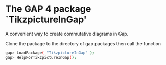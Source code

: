 The GAP 4 package `TikzpictureInGap'
==============================

A convenient way to create commutative diagrams in Gap.

Clone the package to the directory of gap packages then call the function

```sh
gap> LoadPackage( "TikzpictureInGap" );
gap> HelpForTikzpictureInGap();
```